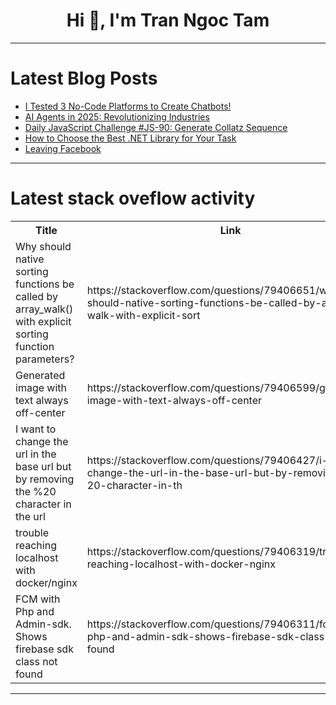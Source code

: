 <h1 align="center">Hi 👋, I'm Tran Ngoc Tam</h1>

---

# Latest Blog Posts 
<!-- BLOG-POST-LIST:START -->
- [I Tested 3 No-Code Platforms to Create Chatbots!](https://dev.to/aiza_rashid_1826ae90a8102/i-tested-3-no-code-platforms-to-create-chatbots-216n)
- [AI Agents in 2025: Revolutionizing Industries](https://dev.to/rishabh_raj_2b61a1c41b371/ai-agents-in-2025-revolutionizing-industries-117j)
- [Daily JavaScript Challenge #JS-90: Generate Collatz Sequence](https://dev.to/dpc/daily-javascript-challenge-js-90-generate-collatz-sequence-872)
- [How to Choose the Best .NET Library for Your Task](https://dev.to/meletuananh/how-to-choose-the-best-net-library-for-your-task-467n)
- [Leaving Facebook](https://dev.to/gajanan0707/leaving-facebook-427e)
<!-- BLOG-POST-LIST:END -->

---

# Latest stack oveflow activity
<table>
  <tr><th>Title</th><th>Link</th></tr>
  <!-- STACKOVERFLOW:START --><tr><td>Why should native sorting functions be called by array_walk&lpar;&rpar; with explicit sorting function parameters?</td><td>https://stackoverflow.com/questions/79406651/why-should-native-sorting-functions-be-called-by-array-walk-with-explicit-sort</td></tr><tr><td>Generated image with text always off-center</td><td>https://stackoverflow.com/questions/79406599/generated-image-with-text-always-off-center</td></tr><tr><td>I want to change the url in the base url but by removing the %20 character in the url</td><td>https://stackoverflow.com/questions/79406427/i-want-to-change-the-url-in-the-base-url-but-by-removing-the-20-character-in-th</td></tr><tr><td>trouble reaching localhost with docker/nginx</td><td>https://stackoverflow.com/questions/79406319/trouble-reaching-localhost-with-docker-nginx</td></tr><tr><td>FCM with Php and Admin-sdk. Shows firebase sdk class not found</td><td>https://stackoverflow.com/questions/79406311/fcm-with-php-and-admin-sdk-shows-firebase-sdk-class-not-found</td></tr><!-- STACKOVERFLOW:END -->
</table>

---


